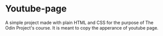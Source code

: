 # Youtube-page
A simple project made with plain HTML and CSS for the purpose of The Odin Project's course. It is meant to copy the apperance of youtube page.
